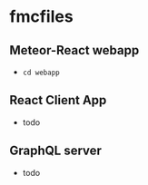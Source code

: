 # fmcfiles

## Meteor-React webapp
 - `cd webapp`
 
## React Client App
 - todo

## GraphQL server
 - todo
